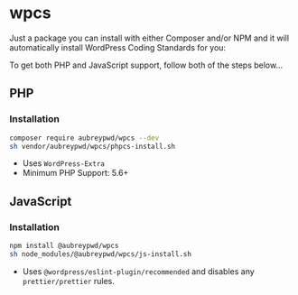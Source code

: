 # wpcs

Just a package you can install with either Composer and/or NPM and it will automatically install WordPress Coding Standards for you:

To get both PHP and JavaScript support, follow both of the steps below...

## PHP

### Installation

```bash
composer require aubreypwd/wpcs --dev
sh vendor/aubreypwd/wpcs/phpcs-install.sh
```

- Uses `WordPress-Extra` 
- Minimum PHP Support: 5.6+

## JavaScript

### Installation

```bash
npm install @aubreypwd/wpcs
sh node_modules/@aubreypwd/wpcs/js-install.sh
```

- Uses `@wordpress/eslint-plugin/recommended` and disables any `prettier/prettier` rules.
